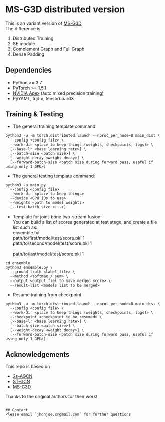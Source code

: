 # MS-G3D distributed version
This is an variant version of [MS-G3D](https://github.com/kenziyuliu/MS-G3D)  
The difference is  
1. Distributed Training  
2. SE module
3. Complement Graph and Full Graph
4. Dense Padding

## Dependencies
- Python >= 3.7
- PyTorch >= 1.5.1
- [NVIDIA Apex](https://github.com/NVIDIA/apex) (auto mixed precision training)
- PyYAML, tqdm, tensorboardX


## Training & Testing

- The general training template command:
```
python3 -u -m torch.distributed.launch --nproc_per_node=8 main_dist \
  --config <config file> \
  --work-dir <place to keep things (weights, checkpoints, logs)> \
  [--base-lr <base learning rate>] \
  [--batch-size <batch size>] \
  [--weight-decay <weight decay>] \
  [--forward-batch-size <batch size during forward pass, useful if using only 1 GPU>]
```

- The general testing template command:
```
python3 -u main.py
  --config <config file>
  --work-dir <place to keep things>
  --device <GPU IDs to use>
  --weights <path to model weights>
  [--test-batch-size <...>]
```

- Template for joint-bone two-stream fusion:  
You can build a list of scores generated at test stage, and create a file list such as:  
ensemble.txt  
  path/to/first/model/test/score.pkl 1  
  path/to/second/model/test/score.pkl 1  
  ...  
  path/to/last/model/test/score.pkl 1  
```
cd ensemble  
python3 ensemble.py \
  --ground-truth <label_file> \  
  --method <softmax / sum> \  
  --output <output fiel to save merged score> \  
  --result-list <models list to be merged>  
```

- Resume training from checkpoint
```
python3 -u -m torch.distributed.launch --nproc_per_node=8 main_dist \
  --config <config file> \
  --work-dir <place to keep things (weights, checkpoints, logs)> \
  --checkpoint <checkpoint to be resumed> \
  [--base-lr <base learning rate>] \
  [--batch-size <batch size>] \
  [--weight-decay <weight decay>] \
  [--forward-batch-size <batch size during forward pass, useful if using only 1 GPU>]
```

## Acknowledgements

This repo is based on
  - [2s-AGCN](https://github.com/lshiwjx/2s-AGCN)
  - [ST-GCN](https://github.com/yysijie/st-gcn)
  - [MS-G3D](https://github.com/kenziyuliu/MS-G3D)

Thanks to the original authors for their work!


```

## Contact
Please email `jhonjoe.c@gmail.com` for further questions

